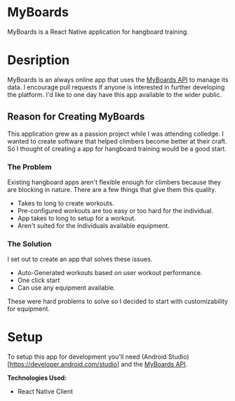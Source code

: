 # MyBoards
MyBoards is a React Native application for hangboard training. 

# Desription
MyBoards is an always online app that uses the [MyBoards API](https://github.com/barnacleDevelopments/MyBoardsAPI) to manage its data. I encourage pull requests if anyone is interested in further developing the platform. I'd like to one day have this app available to the wider public. 

## Reason for Creating MyBoards
This application grew as a passion project while I was attending colledge. I wanted to create software that helped climbers become better at their craft. So I thought of creating a app for hangboard training would be a good start. 

### The Problem
Existing hangboard apps aren't flexible enough for climbers because they are blocking in nature. There are a few things that give them this quality. 
- Takes to long to create workouts.
- Pre-configured workouts are too easy or too hard for the individual.
- App takes to long to setup for a workout.
- Aren't suited for the individuals available equipment. 

### The Solution
I set out to create an app that solves these issues. 
- Auto-Generated workouts based on user workout performance.
- One click start 
- Can use any equipment available. 

These were hard problems to solve so I decided to start with customizability for equipment. 

# Setup
To setup this app for development you'll need (Android Studio)[https://developer.android.com/studio] and the [MyBoards API](https://github.com/barnacleDevelopments/MyBoardsAPI).

**Technologies Used:**
- React Native Client

